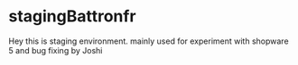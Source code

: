 # stagingBattronfr
Hey this is staging environment. mainly used for experiment with shopware 5 and bug fixing by Joshi
